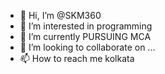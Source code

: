 - 👋 Hi, I’m @SKM360
- 👀 I’m interested in programming
- 🌱 I’m currently PURSUING MCA
- 💞️ I’m looking to collaborate on ...
- 📫 How to reach me kolkata

<!---
Kunal-kumar09/Kunal-kumar09 is a ✨ special ✨ repository because its `README.md` (this file) appears on your GitHub profile.
You can click the Preview link to take a look at your changes.
--->
